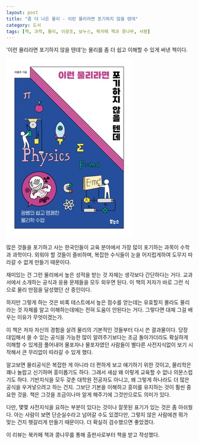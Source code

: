 ```yaml
---
layout: post
title: "좀 더 나은 물리 - 이런 물리라면 포기하지 않을 텐데"
category: 도서
tags: [책, 과학, 물리, 이광조, 보누스, 북카페 책과 콩나무, 서평]
---
```


'이런 물리라면 포기하지 않을 텐데'는
물리를 좀 더 쉽고 이해할 수 있게 써낸 책이다.

![표지](/images/if-physics-was-like-this-i-wouldnt-give-up-book-h480.jpg)

많은 것들을 포기하고 사는 한국인들이
교육 분야에서 가장 많이 포기하는 과목이 수학과 과학이다.
외워야 할 것들이 즐비하며,
복잡한 수식들이 눈을 어지럽게하여
도무지 따라갈 수 없게 만들기 때문이다.

재미있는 건 그런 물리에서 높은 성적을 받는 것 자체는 생각보다 간단하다는 거다.
교과서에서 소개하는 공식과 응용 문제들을 모두 외우면 된다.
이 책의 저자가 바로 그런 식으로 물리 만점을 달성했던 산 증인이다.

하지만 그렇게 하는 것은 비록 테스트에서 높은 점수를 얻는데는 유효할지 몰라도
물리라는 것 자체를 알고 이해하는데에는 전혀 도움이 안된다는 거다.
그렇다면 대체 그걸 배우는 이유가 무엇이겠는가.

이 책은 저자 자신의 경험을 살려 물리의 기본적인 것들부터 다시 쓴 결과물이다.
당장 대입해서 쓸 수 있는 공식을 가능한 많이 알려주기보다는
조금 돌아가더라도 확실하게 이해할 수 있게끔 풀어내어
물포자나 물포자였던 사람들이 별다른 사전지식없이 보기 시작해서 큰 무리없이 따라갈 수 있게 했다.

알고보면 물리공식은 복잡한 게 아니라 더 편하게 보고 얘기하기 위한 것이고,
물리학은 꽤나 놀랍고 신기하며 흥미롭기도 하다.
그래서 새삼 왜 이렇게 교육할 수 없나 의문스럽기도 하다.
기반지식을 모두 갖춘 대학원 전공자도 아니고,
왜 그렇게 하나라도 더 많은 공식을 우겨넣으려고 하는 건지.
그보단 기본을 이해하고 흥미를 유지하는 것이 훨씬 중요한 것을.
책은 그것을 조금이나마 알게 해주기에 그것만으로도 의미가 있다.

다만, 몇몇 사전지식을 요하는 부분이 있다는 것이나
잘못된 표기가 있는 것은 좀 아쉬웠다.
아는 사람이 보면 단순실수라고 넘어갈 수도 있겠다만,
그렇지 않은 사람에겐 뭐가 맞는 건지 헷갈리게 만들기 때문이다.
더 확실히 검수했으면 좋았겠다.



<div class="im im-info">
이 리뷰는 북카페 책과 콩나무를 통해 출판사로부터 책을 받고 작성했다.
</div>

